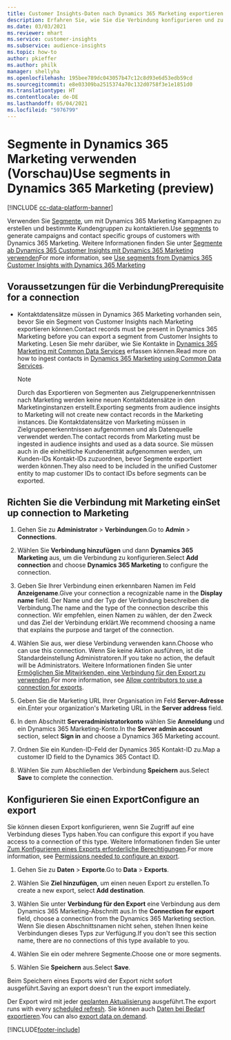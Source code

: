 ```yaml
---
title: Customer Insights-Daten nach Dynamics 365 Marketing exportieren
description: Erfahren Sie, wie Sie die Verbindung konfigurieren und zu Dynamics 365 Marketing exportieren.
ms.date: 03/03/2021
ms.reviewer: mhart
ms.service: customer-insights
ms.subservice: audience-insights
ms.topic: how-to
author: pkieffer
ms.author: philk
manager: shellyha
ms.openlocfilehash: 195bee789dc043057b47c12c8d93e6d53edb59cd
ms.sourcegitcommit: e8e03309ba2515374a70c132d0758f3e1e1851d0
ms.translationtype: HT
ms.contentlocale: de-DE
ms.lasthandoff: 05/04/2021
ms.locfileid: "5976799"
---
```

# <a name="use-segments-in-dynamics-365-marketing-preview"></a><span data-ttu-id="10d08-103">Segmente in Dynamics 365 Marketing verwenden (Vorschau)</span><span class="sxs-lookup"><span data-stu-id="10d08-103">Use segments in Dynamics 365 Marketing (preview)</span></span>

[!INCLUDE [cc-data-platform-banner](../includes/cc-data-platform-banner.md)]

<span data-ttu-id="10d08-104">Verwenden Sie [Segmente](segments.md), um mit Dynamics 365 Marketing Kampagnen zu erstellen und bestimmte Kundengruppen zu kontaktieren.</span><span class="sxs-lookup"><span data-stu-id="10d08-104">Use [segments](segments.md) to generate campaigns and contact specific groups of customers with Dynamics 365 Marketing.</span></span> <span data-ttu-id="10d08-105">Weitere Informationen finden Sie unter [Segmente ab Dynamics 365 Customer Insights mit Dynamics 365 Marketing verwenden](/dynamics365/marketing/customer-insights-segments)</span><span class="sxs-lookup"><span data-stu-id="10d08-105">For more information, see [Use segments from Dynamics 365 Customer Insights with Dynamics 365 Marketing](/dynamics365/marketing/customer-insights-segments)</span></span>

## <a name="prerequisite-for-a-connection"></a><span data-ttu-id="10d08-106">Voraussetzungen für die Verbindung</span><span class="sxs-lookup"><span data-stu-id="10d08-106">Prerequisite for a connection</span></span>

- <span data-ttu-id="10d08-107">Kontaktdatensätze müssen in Dynamics 365 Marketing vorhanden sein, bevor Sie ein Segment von Customer Insights nach Marketing exportieren können.</span><span class="sxs-lookup"><span data-stu-id="10d08-107">Contact records must be present in Dynamics 365 Marketing before you can export a segment from Customer Insights to Marketing.</span></span> <span data-ttu-id="10d08-108">Lesen Sie mehr darüber, wie Sie Kontakte in [Dynamics 365 Marketing mit Common Data Services](connect-power-query.md) erfassen können.</span><span class="sxs-lookup"><span data-stu-id="10d08-108">Read more on how to ingest contacts in [Dynamics 365 Marketing using Common Data Services](connect-power-query.md).</span></span>

  > [!NOTE]
  > <span data-ttu-id="10d08-109">Durch das Exportieren von Segmenten aus Zielgruppenerkenntnissen nach Marketing werden keine neuen Kontaktdatensätze in den Marketinginstanzen erstellt.</span><span class="sxs-lookup"><span data-stu-id="10d08-109">Exporting segments from audience insights to Marketing will not create new contact records in the Marketing instances.</span></span> <span data-ttu-id="10d08-110">Die Kontaktdatensätze von Marketing müssen in Zielgruppenerkenntnissen aufgenommen und als Datenquelle verwendet werden.</span><span class="sxs-lookup"><span data-stu-id="10d08-110">The contact records from Marketing must be ingested in audience insights and used as a data source.</span></span> <span data-ttu-id="10d08-111">Sie müssen auch in die einheitliche Kundenentität aufgenommen werden, um Kunden-IDs Kontakt-IDs zuzuordnen, bevor Segmente exportiert werden können.</span><span class="sxs-lookup"><span data-stu-id="10d08-111">They also need to be included in the unified Customer entity to map customer IDs to contact IDs before segments can be exported.</span></span>

## <a name="set-up-connection-to-marketing"></a><span data-ttu-id="10d08-112">Richten Sie die Verbindung mit Marketing ein</span><span class="sxs-lookup"><span data-stu-id="10d08-112">Set up connection to Marketing</span></span>

1. <span data-ttu-id="10d08-113">Gehen Sie zu **Administrator** > **Verbindungen**.</span><span class="sxs-lookup"><span data-stu-id="10d08-113">Go to **Admin** > **Connections**.</span></span>

1. <span data-ttu-id="10d08-114">Wählen Sie **Verbindung hinzufügen** und dann **Dynamics 365 Marketing** aus, um die Verbindung zu konfigurieren.</span><span class="sxs-lookup"><span data-stu-id="10d08-114">Select **Add connection** and choose **Dynamics 365 Marketing** to configure the connection.</span></span>

1. <span data-ttu-id="10d08-115">Geben Sie Ihrer Verbindung einen erkennbaren Namen im Feld **Anzeigename**.</span><span class="sxs-lookup"><span data-stu-id="10d08-115">Give your connection a recognizable name in the **Display name** field.</span></span> <span data-ttu-id="10d08-116">Der Name und der Typ der Verbindung beschreiben die Verbindung.</span><span class="sxs-lookup"><span data-stu-id="10d08-116">The name and the type of the connection describe this connection.</span></span> <span data-ttu-id="10d08-117">Wir empfehlen, einen Namen zu wählen, der den Zweck und das Ziel der Verbindung erklärt.</span><span class="sxs-lookup"><span data-stu-id="10d08-117">We recommend choosing a name that explains the purpose and target of the connection.</span></span>

1. <span data-ttu-id="10d08-118">Wählen Sie aus, wer diese Verbindung verwenden kann.</span><span class="sxs-lookup"><span data-stu-id="10d08-118">Choose who can use this connection.</span></span> <span data-ttu-id="10d08-119">Wenn Sie keine Aktion ausführen, ist die Standardeinstellung Administratoren.</span><span class="sxs-lookup"><span data-stu-id="10d08-119">If you take no action, the default will be Administrators.</span></span> <span data-ttu-id="10d08-120">Weitere Informationen finden Sie unter [Ermöglichen Sie Mitwirkenden, eine Verbindung für den Export zu verwenden](connections.md#allow-contributors-to-use-a-connection-for-exports).</span><span class="sxs-lookup"><span data-stu-id="10d08-120">For more information, see [Allow contributors to use a connection for exports](connections.md#allow-contributors-to-use-a-connection-for-exports).</span></span>

1. <span data-ttu-id="10d08-121">Geben Sie die Marketing URL Ihrer Organisation im Feld **Server-Adresse** ein.</span><span class="sxs-lookup"><span data-stu-id="10d08-121">Enter your organization's Marketing URL in the **Server address** field.</span></span>

1. <span data-ttu-id="10d08-122">In dem Abschnitt **Serveradministratorkonto** wählen Sie **Anmeldung** und ein Dynamics 365 Marketing-Konto.</span><span class="sxs-lookup"><span data-stu-id="10d08-122">In the **Server admin account** section, select **Sign in** and choose a Dynamics 365 Marketing account.</span></span>

1. <span data-ttu-id="10d08-123">Ordnen Sie ein Kunden-ID-Feld der Dynamics 365 Kontakt-ID zu.</span><span class="sxs-lookup"><span data-stu-id="10d08-123">Map a customer ID field to the Dynamics 365 Contact ID.</span></span>

1. <span data-ttu-id="10d08-124">Wählen Sie zum Abschließen der Verbindung **Speichern** aus.</span><span class="sxs-lookup"><span data-stu-id="10d08-124">Select **Save** to complete the connection.</span></span> 

## <a name="configure-an-export"></a><span data-ttu-id="10d08-125">Konfigurieren Sie einen Export</span><span class="sxs-lookup"><span data-stu-id="10d08-125">Configure an export</span></span>

<span data-ttu-id="10d08-126">Sie können diesen Export konfigurieren, wenn Sie Zugriff auf eine Verbindung dieses Typs haben.</span><span class="sxs-lookup"><span data-stu-id="10d08-126">You can configure this export if you have access to a connection of this type.</span></span> <span data-ttu-id="10d08-127">Weitere Informationen finden Sie unter [Zum Konfigurieren eines Exports erforderliche Berechtigungen](export-destinations.md#set-up-a-new-export).</span><span class="sxs-lookup"><span data-stu-id="10d08-127">For more information, see [Permissions needed to configure an export](export-destinations.md#set-up-a-new-export).</span></span>

1. <span data-ttu-id="10d08-128">Gehen Sie zu **Daten** > **Exporte**.</span><span class="sxs-lookup"><span data-stu-id="10d08-128">Go to **Data** > **Exports**.</span></span>

1. <span data-ttu-id="10d08-129">Wählen Sie **Ziel hinzufügen**, um einen neuen Export zu erstellen.</span><span class="sxs-lookup"><span data-stu-id="10d08-129">To create a new export, select **Add destination**.</span></span>

1. <span data-ttu-id="10d08-130">Wählen Sie unter **Verbindung für den Export** eine Verbindung aus dem Dynamics 365 Marketing-Abschnitt aus.</span><span class="sxs-lookup"><span data-stu-id="10d08-130">In the **Connection for export** field, choose a connection from the Dynamics 365 Marketing section.</span></span> <span data-ttu-id="10d08-131">Wenn Sie diesen Abschnittsnamen nicht sehen, stehen Ihnen keine Verbindungen dieses Typs zur Verfügung.</span><span class="sxs-lookup"><span data-stu-id="10d08-131">If you don't see this section name, there are no connections of this type available to you.</span></span>

1. <span data-ttu-id="10d08-132">Wählen Sie ein oder mehrere Segmente.</span><span class="sxs-lookup"><span data-stu-id="10d08-132">Choose one or more segments.</span></span>

1. <span data-ttu-id="10d08-133">Wählen Sie **Speichern** aus.</span><span class="sxs-lookup"><span data-stu-id="10d08-133">Select **Save**.</span></span>

<span data-ttu-id="10d08-134">Beim Speichern eines Exports wird der Export nicht sofort ausgeführt.</span><span class="sxs-lookup"><span data-stu-id="10d08-134">Saving an export doesn't run the export immediately.</span></span>

<span data-ttu-id="10d08-135">Der Export wird mit jeder [geplanten Aktualisierung](system.md#schedule-tab) ausgeführt.</span><span class="sxs-lookup"><span data-stu-id="10d08-135">The export runs with every [scheduled refresh](system.md#schedule-tab).</span></span> <span data-ttu-id="10d08-136">Sie können auch [Daten bei Bedarf exportieren](export-destinations.md#run-exports-on-demand).</span><span class="sxs-lookup"><span data-stu-id="10d08-136">You can also [export data on demand](export-destinations.md#run-exports-on-demand).</span></span> 

[!INCLUDE[footer-include](../includes/footer-banner.md)]
